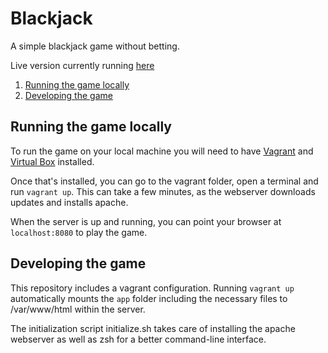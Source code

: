 # Blackjack

A simple blackjack game without betting. 

Live version currently running [here](blackjack.felixweinberger.com)

<!-- MarkdownTOC -->

1. [Running the game locally](#running-the-game-locally)
1. [Developing the game](#developing-the-game)

<!-- /MarkdownTOC -->

## Running the game locally

To run the game on your local machine you will need to have [Vagrant](https://www.vagrantup.com/) and [Virtual Box](https://www.virtualbox.org/wiki/Downloads) installed. 

Once that's installed, you can go to the vagrant folder, open a terminal and run `vagrant up`. This can take a few minutes, as the webserver downloads updates and installs apache. 

When the server is up and running, you can point your browser at `localhost:8080` to play the game.

## Developing the game

This repository includes a vagrant configuration. Running `vagrant up` automatically mounts the `app` folder including the necessary files to /var/www/html within the server.

The initialization script initialize.sh takes care of installing the apache webserver as well as zsh for a better command-line interface.